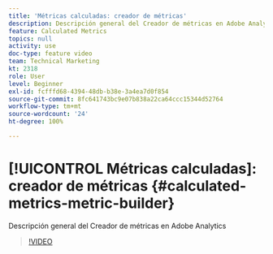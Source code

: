 ```yaml
---
title: 'Métricas calculadas: creador de métricas'
description: Descripción general del Creador de métricas en Adobe Analytics
feature: Calculated Metrics
topics: null
activity: use
doc-type: feature video
team: Technical Marketing
kt: 2318
role: User
level: Beginner
exl-id: fcfffd68-4394-48db-b38e-3a4ea7d0f854
source-git-commit: 8fc641743bc9e07b838a22ca64ccc15344d52764
workflow-type: tm+mt
source-wordcount: '24'
ht-degree: 100%

---
```


# [!UICONTROL Métricas calculadas]: creador de métricas {#calculated-metrics-metric-builder}

Descripción general del Creador de métricas en Adobe Analytics

>[!VIDEO](https://video.tv.adobe.com/v/25411/?quality=12&learn=on)
